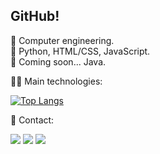 ## GitHub! 

🖤 Computer engineering. <br/>
🤍 Python, HTML/CSS, JavaScript. </br>
🖤 Coming soon... Java. 

<div>
  <a href="https://github.com/renaisaalves"></a>
</div>

👩‍💻 Main technologies:

[![Top Langs](https://github-readme-stats.vercel.app/api/top-langs/?username=renaisaalves&layout=compact&theme=dracula)](https://github.com/renaisaalves/github-readme-stats)

📧 Contact:

<a href="https://github.com/renaisaalves" target="_blank"><img src="https://img.shields.io/badge/GitHub-100000?style=for-the-badge&logo=github&logoColor=white"></a>
<a href="https://www.linkedin.com/in/renaisa-alves/" target="_blank"><img src="https://img.shields.io/badge/LinkedIn-0077B5?style=for-the-badge&logo=linkedin&logoColor=white"></a>
<a href="https://www.instagram.com/renaisalves/" target="_blank"><img src="https://img.shields.io/badge/Instagram-E4405F?style=for-the-badge&logo=instagram&logoColor=white"></a>



